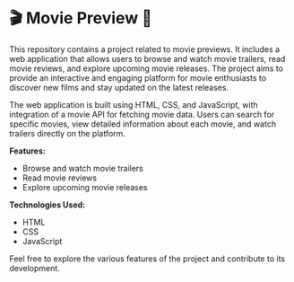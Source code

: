 # 🎬 Movie Preview 🍿

This repository contains a project related to movie previews. It includes a web application that allows users to browse and watch movie trailers, read movie reviews, and explore upcoming movie releases. The project aims to provide an interactive and engaging platform for movie enthusiasts to discover new films and stay updated on the latest releases.

The web application is built using HTML, CSS, and JavaScript, with integration of a movie API for fetching movie data. Users can search for specific movies, view detailed information about each movie, and watch trailers directly on the platform.

**Features:**

- Browse and watch movie trailers
- Read movie reviews
- Explore upcoming movie releases

**Technologies Used:**

- HTML
- CSS
- JavaScript

Feel free to explore the various features of the project and contribute to its development.
